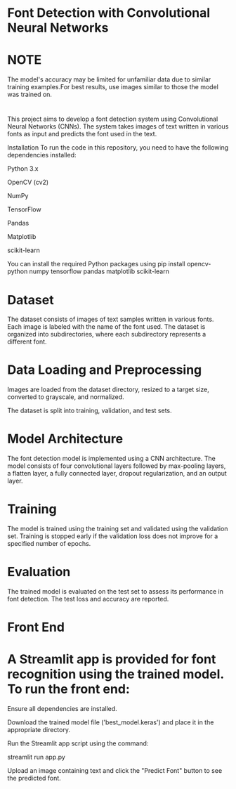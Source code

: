 
# Font Detection with Convolutional Neural Networks

# NOTE
The model's accuracy may be limited for unfamiliar data due to similar training examples.For best results, use images similar to those the model was trained on.
# 
This project aims to develop a font detection system using Convolutional Neural Networks (CNNs). The system takes images of text written in various fonts as input and predicts the font used in the text.

Installation
To run the code in this repository, you need to have the following dependencies installed:

Python 3.x

OpenCV (cv2)

NumPy

TensorFlow

Pandas

Matplotlib

scikit-learn

You can install the required Python packages using pip install opencv-python numpy tensorflow pandas matplotlib scikit-learn

# Dataset

The dataset consists of images of text samples written in various fonts. Each image is labeled with the name of the font used. The dataset is organized into subdirectories, where each subdirectory represents a different font.

# Data Loading and Preprocessing

Images are loaded from the dataset directory, resized to a target size, converted to grayscale, and normalized.

The dataset is split into training, validation, and test sets.

# Model Architecture

The font detection model is implemented using a CNN architecture. The model consists of four convolutional layers followed by max-pooling layers, a flatten layer, a fully connected layer, dropout regularization, and an output layer.

# Training

The model is trained using the training set and validated using the validation set. Training is stopped early if the validation loss does not improve for a specified number of epochs.

# Evaluation

The trained model is evaluated on the test set to assess its performance in font detection. The test loss and accuracy are reported.

# Front End

# A Streamlit app is provided for font recognition using the trained model. To run the front end:

Ensure all dependencies are installed.

Download the trained model file ('best_model.keras') and place it in the appropriate directory.

Run the Streamlit app script using the command:

streamlit run app.py

Upload an image containing text and click the "Predict Font" button to see the predicted font.


